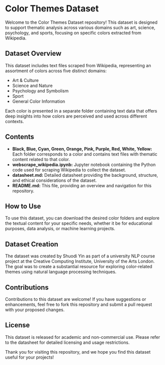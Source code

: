 # Color Themes Dataset

Welcome to the Color Themes Dataset repository! This dataset is designed to support thematic analysis across various domains such as art, science, psychology, and sports, focusing on specific colors extracted from Wikipedia.

## Dataset Overview

This dataset includes text files scraped from Wikipedia, representing an assortment of colors across five distinct domains:
- Art & Culture
- Science and Nature
- Psychology and Symbolism
- Sport
- General Color Information

Each color is presented in a separate folder containing text data that offers deep insights into how colors are perceived and used across different contexts.

## Contents

- **Black, Blue, Cyan, Green, Orange, Pink, Purple, Red, White, Yellow:** Each folder corresponds to a color and contains text files with thematic content related to that color.
- **webscrape_wikipedia.ipynb:** Jupyter notebook containing the Python code used for scraping Wikipedia to collect the dataset.
- **datasheet.md:** Detailed datasheet providing the background, structure, and ethical considerations of the dataset.
- **README.md:** This file, providing an overview and navigation for this repository.

## How to Use

To use this dataset, you can download the desired color folders and explore the textual content for your specific needs, whether it be for educational purposes, data analysis, or machine learning projects.

## Dataset Creation

The dataset was created by Shuodi Yin as part of a university NLP course project at the Creative Computing Institute, University of the Arts London. The goal was to create a substantial resource for exploring color-related themes using natural language processing techniques.

## Contributions

Contributions to this dataset are welcome! If you have suggestions or enhancements, feel free to fork this repository and submit a pull request with your proposed changes.

## License

This dataset is released for academic and non-commercial use. Please refer to the datasheet for detailed licensing and usage restrictions.

Thank you for visiting this repository, and we hope you find this dataset useful for your projects!
